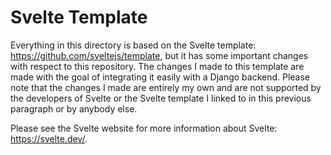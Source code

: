 # Svelte Template

Everything in this directory is based on the Svelte template: https://github.com/sveltejs/template, but it has some important changes with respect to this repository. The changes I made to this template are made with the goal of integrating it easily with a Django backend. Please note that the changes I made are entirely my own and are not supported by the developers of Svelte or the Svelte template I linked to in this previous paragraph or by anybody else.

Please see the Svelte website for more information about Svelte: https://svelte.dev/.
